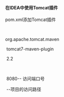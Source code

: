 #### 在IDEA中使用Tomcat插件

pom\.xml添加Tomcat插件

<build>

​	<plugins>

<groupld>org.apache.tomcat.maven</groupld>

​		<artifactld>tomcat7-maven-plugin</artifactld>

​		<version>2.2</version>

​		<configuration>

​		<port>8080</port>-- 访问端口号

​		<path></path>--项目的访问路径

​		</configuration>

​	</plugins>

</build>